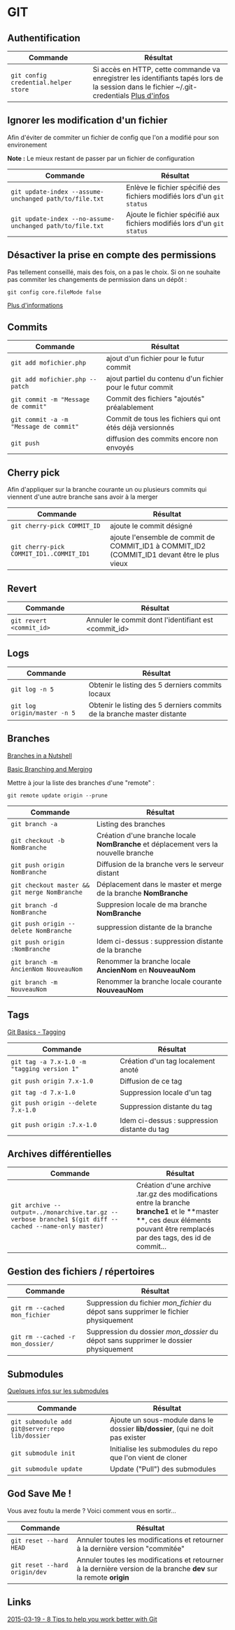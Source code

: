 GIT
=========


## Authentification
|Commande|Résultat|
|------- | -------|
|`git config credential.helper store`|Si accès en HTTP, cette commande va enregistrer les identifiants tapés lors de la session dans le fichier ~/.git-credentials [Plus d'infos](https://git-scm.com/docs/git-credential-store)|


## Ignorer les modification d'un fichier
Afin d'éviter de commiter un fichier de config que l'on a modifié pour son environement

**Note :** Le mieux restant de passer par un fichier de configuration

|Commande|Résultat|
|------- | -------|
|`git update-index --assume-unchanged path/to/file.txt`|Enlève le fichier spécifié des fichiers modifiés lors d'un `git status`|
|`git update-index --no-assume-unchanged path/to/file.txt`|Ajoute le fichier spécifié aux fichiers modifiés lors d'un `git status`|

## Désactiver la prise en compte des permissions
Pas tellement conseillé, mais des fois, on a pas le choix. Si on ne souhaite pas commiter les changements de permission dans un dépôt : 

`git config core.fileMode false`

[Plus d'informations](http://stackoverflow.com/questions/1580596/how-do-i-make-git-ignore-file-mode-chmod-changes)

## Commits
|Commande|Résultat|
|------- | -------|
|`git add mofichier.php` | ajout d'un fichier pour le futur commit|
|`git add mofichier.php --patch` | ajout partiel du contenu d'un fichier pour le futur commit|
|`git commit -m "Message de commit"` | Commit des fichiers "ajoutés" préalablement|
|`git commit -a -m "Message de commit"` | Commit de tous les fichiers qui ont étés déjà versionnés|
|`git push` | diffusion des commits encore non envoyés |

## Cherry pick

Afin d'appliquer sur la branche courante un ou plusieurs commits qui viennent d'une autre branche sans avoir à la merger

|Commande|Résultat|
|------- | -------|
|`git cherry-pick COMMIT_ID` | ajoute le commit désigné|
|`git cherry-pick COMMIT_ID1..COMMIT_ID1` | ajoute l'ensemble de commit de COMMIT\_ID1 à COMMIT\_ID2 (COMMIT\_ID1 devant être le plus vieux|

## Revert

|Commande|Résultat|
|------- | -------|
|`git revert <commit_id>` | Annuler le commit dont l'identifiant est <commit_id>|

## Logs

|Commande|Résultat|
|------- | -------|
|`git log -n 5` | Obtenir le listing des 5 derniers commits locaux|
|`git log origin/master -n 5` | Obtenir le listing des 5 derniers commits de la branche master distante|

## Branches
[Branches in a Nutshell](http://git-scm.com/book/en/v2/Git-Branching-Branches-in-a-Nutshell) 

[Basic Branching and Merging](http://git-scm.com/book/en/v2/Git-Branching-Basic-Branching-and-Merging)

Mettre à jour la liste des branches d'une "remote" : 
```
git remote update origin --prune
```

|Commande|Résultat|
|------- | -------|
|`git branch -a` | Listing des branches|
|`git checkout -b NomBranche` | Création d'une branche locale **NomBranche** et déplacement vers la nouvelle branche|
|`git push origin NomBranche` | Diffusion de la branche vers le serveur distant|
|`git checkout master && git merge NomBranche` | Déplacement dans le master et merge de la branche **NomBranche**|
|`git branch -d NomBranche` | Suppresion locale de ma branche **NomBranche**|
|`git push origin --delete NomBranche` | suppression distante de la branche|
|`git push origin :NomBranche` | Idem ci-dessus : suppression distante de la branche|
|`git branch -m AncienNom NouveauNom` | Renommer la branche locale **AncienNom** en **NouveauNom**|
|`git branch -m NouveauNom` | Renommer la branche locale courante **NouveauNom**|

## Tags
[Git Basics - Tagging](http://git-scm.com/book/en/v2/Git-Basics-Tagging)

|Commande|Résultat|
|------- | -------|
|`git tag -a 7.x-1.0 -m "tagging version 1"` | Création d'un tag localement anoté|
|`git push origin 7.x-1.0` | Diffusion de ce tag|
|`git tag -d 7.x-1.0` | Suppression locale d'un tag|
|`git push origin --delete 7.x-1.0` | Suppression distante du tag|
|`git push origin :7.x-1.0` | Idem ci-dessus : suppression distante du tag|

## Archives différentielles

|Commande|Résultat|
|------- | -------|
| `git archive --output=../monarchive.tar.gz --verbose branche1 $(git diff --cached --name-only master)`| Création d'une archive .tar.gz des modifications entre la branche **branche1** et le **master **, ces deux éléments pouvant être remplacés par des tags, des id de commit...|

## Gestion des fichiers / répertoires
|Commande|Résultat|
|------- | -------|
|`git rm --cached mon_fichier` | Suppression du fichier *mon_fichier* du dépot sans supprimer le fichier physiquement|
|`git rm --cached -r mon_dossier/` |  Suppression du dossier *mon_dossier* du dépot sans supprimer le dossier physiquement|


## Submodules
[Quelques infos sur les submodules](http://stackoverflow.com/questions/1777854/git-submodules-specify-a-branch-tag)

|Commande|Résultat|
|------- | -------|
|`git submodule add git@server:repo lib/dossier`|Ajoute un sous-module dans le dossier **lib/dossier**, (qui ne doit pas exister|
|`git submodule init`|Initialise les submodules du repo que l'on vient de cloner|
|`git submodule update`|Update ("Pull") des submodules|


## God Save Me ! 

Vous avez foutu la merde ? Voici comment vous en sortir...

|Commande|Résultat|
|------- | -------|
|`git reset --hard HEAD`|Annuler toutes les modifications et retourner à la dernière version "commitée"|
|`git reset --hard origin/dev`|Annuler toutes les modifications et retourner à la dernière version de la branche **dev** sur la remote **origin**|

## Links
[2015-03-19 - 8 Tips to help you work better with Git](https://about.gitlab.com/2015/02/19/8-tips-to-help-you-work-better-with-git/)
